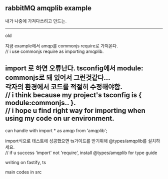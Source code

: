 ## rabbitMQ amqplib example
내가 나중에 가져다쓰려고 만드는.

---
old

지금 example에서 amqp를 commonjs require로 가져온다.  
// i use commonjs require as importing amqplib.

import 로 하면 오류난다.
tsconfig에서 module: commonjs로 돼 있어서 그런것같다...  
각자의 환경에서 코드를 적절히 수정해야함.  
// i think because my project's tsconfig is { module:commonjs.. }.  
// i hope u find right way for importing when using my code on ur environment.
---
can handle with import * as amqp from 'amqplib';

import식으로 테스트에 성공했으면 ts가이드를 받기위해 @types/amqplib를 설치하세요.  
// if u success 'import' not 'require', install @types/amqplib for type guide

writing on fastify, ts

main codes in src
